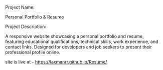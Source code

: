 Project Name:

Personal Portfolio & Resume


Project Description:

A responsive website showcasing a personal portfolio and resume, featuring educational qualifications, technical skills, work experience, and contact links. Designed for developers and job seekers to present their professional profile online.


site is live at - https://laxmanrr.github.io/Resume/
